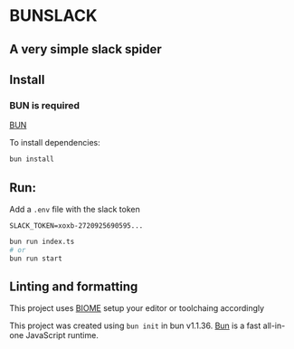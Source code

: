 # BUNSLACK

## A very simple slack spider

## Install

### BUN is required
[BUN](https://bun.sh)

To install dependencies:

```bash
bun install
```

## Run:
Add a `.env` file with the slack token

```env
SLACK_TOKEN=xoxb-2720925690595...
```

```bash
bun run index.ts
# or
bun run start
```

## Linting and formatting
This project uses [BIOME](https://biomejs.dev/) setup your editor or toolchaing accordingly


This project was created using `bun init` in bun v1.1.36. [Bun](https://bun.sh) is a fast all-in-one JavaScript runtime.
